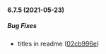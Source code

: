 #### 6.7.5 (2021-05-23)

##### Bug Fixes

*  titles in readme ([02cb996e](https://github.com/IgorSzyporyn/storybook-facelift/commit/02cb996eaecef59f8efcb817e228527c7a097502))

